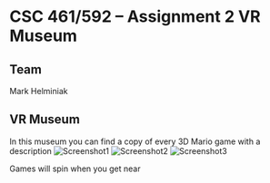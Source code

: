 # CSC 461/592 – Assignment 2 VR Museum
## Team
Mark Helminiak
## VR Museum
In this museum you can find a copy of every 3D Mario game with a description
![Screenshot1](https://github.com/AmazingAgent/CSC461-VRAssignmentProject/blob/main/Images/Capture1.PNG?raw=true)
![Screenshot2](https://github.com/AmazingAgent/CSC461-VRAssignmentProject/blob/main/Images/Capture2.PNG?raw=true)
![Screenshot3](https://github.com/AmazingAgent/CSC461-VRAssignmentProject/blob/main/Images/Capture3.PNG?raw=true)

Games will spin when you get near
